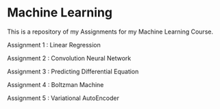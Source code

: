 # Machine Learning 

This is a repository of my Assignments for my Machine Learning Course.

Assignment 1 : Linear Regression

Assignment 2 : Convolution Neural Network

Assignment 3 : Predicting Differential Equation

Assignment 4 : Boltzman Machine

Assignment 5 : Variational AutoEncoder

